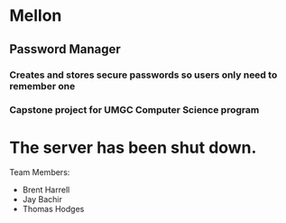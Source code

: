 # Mellon
## Password Manager
### Creates and stores secure passwords so users only need to remember one
### Capstone project for UMGC Computer Science program

# The server has been shut down.

Team Members: 
   * Brent Harrell
   * Jay Bachir
   * Thomas Hodges
